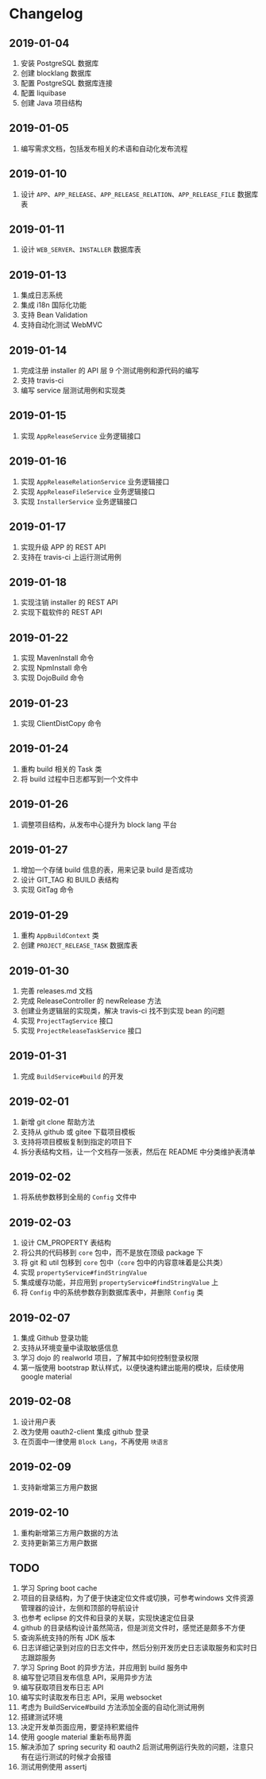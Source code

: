 # Changelog

## 2019-01-04

1. 安装 PostgreSQL 数据库
2. 创建 blocklang 数据库
3. 配置 PostgreSQL 数据库连接
4. 配置 liquibase
5. 创建 Java 项目结构

## 2019-01-05

1. 编写需求文档，包括发布相关的术语和自动化发布流程

## 2019-01-10

1. 设计 `APP`、`APP_RELEASE`、`APP_RELEASE_RELATION`、`APP_RELEASE_FILE` 数据库表

## 2019-01-11

1. 设计 `WEB_SERVER`、`INSTALLER` 数据库表

## 2019-01-13

1. 集成日志系统
2. 集成 i18n 国际化功能
3. 支持 Bean Validation
4. 支持自动化测试 WebMVC

## 2019-01-14

1. 完成注册 installer 的 API 层 9 个测试用例和源代码的编写
2. 支持 travis-ci
3. 编写 service 层测试用例和实现类

## 2019-01-15

1. 实现 `AppReleaseService` 业务逻辑接口

## 2019-01-16

1. 实现 `AppReleaseRelationService` 业务逻辑接口
2. 实现 `AppReleaseFileService` 业务逻辑接口
3. 实现 `InstallerService` 业务逻辑接口

## 2019-01-17

1. 实现升级 APP 的 REST API
2. 支持在 travis-ci 上运行测试用例

## 2019-01-18

1. 实现注销 installer 的 REST API
2. 实现下载软件的 REST API

## 2019-01-22

1. 实现 MavenInstall 命令
2. 实现 NpmInstall 命令
3. 实现 DojoBuild 命令

## 2019-01-23

1. 实现 ClientDistCopy 命令

## 2019-01-24

1. 重构 build 相关的 Task 类
2. 将 build 过程中日志都写到一个文件中

## 2019-01-26

1. 调整项目结构，从发布中心提升为 block lang 平台

## 2019-01-27

1. 增加一个存储 build 信息的表，用来记录 build 是否成功
2. 设计 GIT_TAG 和 BUILD 表结构
3. 实现 GitTag 命令

## 2019-01-29

1. 重构 `AppBuildContext` 类
2. 创建 `PROJECT_RELEASE_TASK` 数据库表

## 2019-01-30

1. 完善 releases.md 文档
2. 完成 ReleaseController 的 newRelease 方法
3. 创建业务逻辑层的实现类，解决 travis-ci 找不到实现 bean 的问题
4. 实现 `ProjectTagService` 接口
5. 实现 `ProjectReleaseTaskService` 接口

## 2019-01-31

1. 完成 `BuildService#build` 的开发

## 2019-02-01

1. 新增 git clone 帮助方法
2. 支持从 github 或 gitee 下载项目模板
3. 支持将项目模板复制到指定的项目下
4. 拆分表结构文档，让一个文档存一张表，然后在 README 中分类维护表清单

## 2019-02-02

1. 将系统参数移到全局的 `Config` 文件中

## 2019-02-03

1. 设计 CM_PROPERTY 表结构
2. 将公共的代码移到 `core` 包中，而不是放在顶级 package 下
3. 将 git 和 util 包移到 `core` 包中（`core` 包中的内容意味着是公共类）
4. 实现 `propertyService#findStringValue`
5. 集成缓存功能，并应用到 `propertyService#findStringValue` 上
6. 将 `Config` 中的系统参数存到数据库表中，并删除 `Config` 类

## 2019-02-07

1. 集成 Github 登录功能
2. 支持从环境变量中读取敏感信息
3. 学习 dojo 的 realworld 项目，了解其中如何控制登录权限
4. 第一版使用 bootstrap 默认样式，以便快速构建出能用的模块，后续使用 google material

## 2019-02-08

1. 设计用户表
2. 改为使用 oauth2-client 集成 github 登录
3. 在页面中一律使用 `Block Lang`，不再使用 `块语言`

## 2019-02-09

1. 支持新增第三方用户数据

## 2019-02-10

1. 重构新增第三方用户数据的方法
2. 支持更新第三方用户数据

## TODO

1. 学习 Spring boot cache
2. 项目的目录结构，为了便于快速定位文件或切换，可参考windows 文件资源管理器的设计，左侧和顶部的导航设计
3. 也参考 eclipse 的文件和目录的关联，实现快速定位目录
4. github 的目录结构设计虽然简洁，但是浏览文件时，感觉还是颇多不方便
5. 查询系统支持的所有 JDK 版本
6. 日志详细记录到对应的日志文件中，然后分别开发历史日志读取服务和实时日志跟踪服务
7. 学习 Spring Boot 的异步方法，并应用到 build 服务中
8. 编写登记项目发布信息 API，采用异步方法
9. 编写获取项目发布日志 API
10. 编写实时读取发布日志 API，采用 websocket
11. 考虑为 BuildService#build 方法添加全面的自动化测试用例
12. 搭建测试环境
13. 决定开发单页面应用，要坚持积累组件
14. 使用 google material 重新布局界面
15. 解决添加了 spring security 和 oauth2 后测试用例运行失败的问题，注意只有在运行测试的时候才会报错
16. 测试用例使用 assertj
